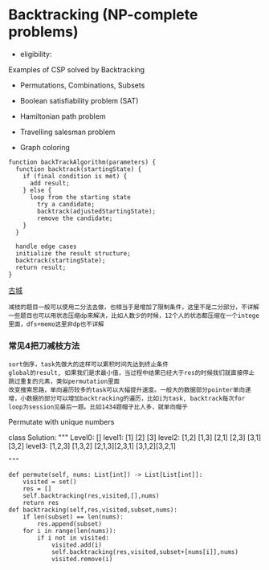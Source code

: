 
# Backtracking (NP-complete problems)

- eligibility:

Examples of CSP solved by Backtracking
- Permutations, Combinations, Subsets

- Boolean satisfiability problem (SAT)
- Hamiltonian path problem
- Travelling salesman problem
- Graph coloring

```
function backTrackAlgorithm(parameters) {
  function backtrack(startingState) {
    if (final condition is met) {
      add result;
    } else {
      loop from the starting state
        try a candidate;
        backtrack(adjustedStartingState);
        remove the candidate;
    }
  }

  handle edge cases
  initialize the result structure;
  backtrack(startingState);
  return result;
}

```
[古城](https://docs.google.com/presentation/d/1u12_iFmcm3e1Rn1bB7XYwMP90U_UwdLHQMrTDyK_AFs/edit#slide=id.gee2c1f06ac_0_161)

```
减枝的题目一般可以使用二分法去做，也相当于是增加了限制条件，这里不是二分部分，不详解
一些题目也可以用状态压缩dp来解决，比如人数少的时候，12个人的状态都压缩在一个intege里面，dfs+memo这里非dp也不详解
```


### 常见4把刀减枝方法
```
sort倒序，task先做大的这样可以累积时间先达到终止条件
global的result, 如果我们是求最小值，当过程中结果已经大于res的时候我们就直接停止
跳过重复的元素，类似permutation里面
改变搜索思路，单向遍历较多的task可以大幅提升速度。一般大的数据部分pointer单向递增，小数据的部分可以增加backtracking的遍历，比如i为task, backtrack每次for loop为session见最后一题。比如1434题帽子比人多，就单向帽子

```


Permutate with unique numbers


class Solution:
    """
    Level0: []
    level1: [1]                  [2]              [3]
    level2: [1,2]    [1,3]       [2,1] [2,3]      [3,1] [3,2]
    level3: [1,2,3]  [1,3,2]     [2,1,3][2,3,1]   [3,1,2][3,2,1]

    """

    def permute(self, nums: List[int]) -> List[List[int]]:
        visited = set()
        res = []
        self.backtracking(res,visited,[],nums)
        return res
    def backtracking(self,res,visited,subset,nums):
        if len(subset) == len(nums):
            res.append(subset)
        for i in range(len(nums)):
            if i not in visited:
                visited.add(i)
                self.backtracking(res,visited,subset+[nums[i]],nums)
                visited.remove(i)

